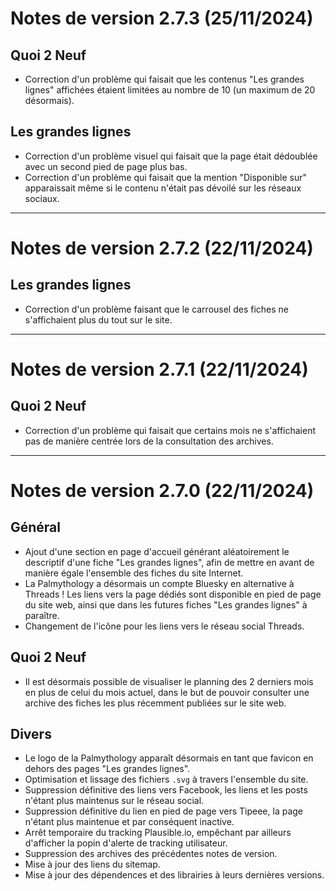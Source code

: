 # Notes de version 2.7.3 (25/11/2024)

## Quoi 2 Neuf

- Correction d'un problème qui faisait que les contenus "Les grandes lignes" affichées étaient limitées au nombre de 10 (un maximum de 20 désormais).

## Les grandes lignes

- Correction d'un problème visuel qui faisait que la page était dédoublée avec un second pied de page plus bas.
- Correction d'un problème qui faisait que la mention "Disponible sur" apparaissait même si le contenu n'était pas dévoilé sur les réseaux sociaux.

---

# Notes de version 2.7.2 (22/11/2024)

## Les grandes lignes

- Correction d'un problème faisant que le carrousel des fiches ne s'affichaient plus du tout sur le site.

---

# Notes de version 2.7.1 (22/11/2024)

## Quoi 2 Neuf

- Correction d'un problème qui faisait que certains mois ne s'affichaient pas de manière centrée lors de la consultation des archives.

---

# Notes de version 2.7.0 (22/11/2024)

## Général

- Ajout d'une section en page d'accueil générant aléatoirement le descriptif d'une fiche "Les grandes lignes", afin de mettre en avant de manière égale l'ensemble des fiches du site Internet.
- La Palmythology a désormais un compte Bluesky en alternative à Threads ! Les liens vers la page dédiés sont disponible en pied de page du site web, ainsi que dans les futures fiches "Les grandes lignes" à paraître.
- Changement de l'icône pour les liens vers le réseau social Threads.

## Quoi 2 Neuf

- Il est désormais possible de visualiser le planning des 2 derniers mois en plus de celui du mois actuel, dans le but de pouvoir consulter une archive des fiches les plus récemment publiées sur le site web.

## Divers

- Le logo de la Palmythology apparaît désormais en tant que favicon en dehors des pages "Les grandes lignes".
- Optimisation et lissage des fichiers `.svg` à travers l'ensemble du site.
- Suppression définitive des liens vers Facebook, les liens et les posts n'étant plus maintenus sur le réseau social.
- Suppression définitive du lien en pied de page vers Tipeee, la page n'étant plus maintenue et par conséquent inactive.
- Arrêt temporaire du tracking Plausible.io, empêchant par ailleurs d'afficher la popin d'alerte de tracking utilisateur.
- Suppression des archives des précédentes notes de version.
- Mise à jour des liens du sitemap.
- Mise à jour des dépendences et des librairies à leurs dernières versions.
